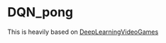 # DQN_pong

This is heavily based on [DeepLearningVideoGames](https://github.com/asrivat1/DeepLearningVideoGames)
